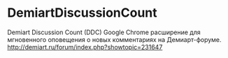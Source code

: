 # DemiartDiscussionCount
Demiart Discussion Count (DDC) Google Chrome расширение для мгновенного оповещения о новых комментариях на Демиарт-форуме. http://demiart.ru/forum/index.php?showtopic=231647
